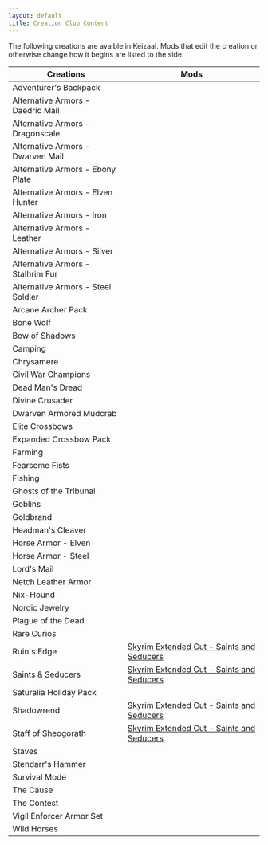 ```yaml
---
layout: default
title: Creation Club Content
---
```


The following creations are avaible in Keizaal. Mods that edit the creation or otherwise change how it begins are listed to the side.

| Creations | Mods |
| --- | --- |
| Adventurer's Backpack | |
| Alternative Armors - Daedric Mail | |
| Alternative Armors - Dragonscale | |
| Alternative Armors - Dwarven Mail | |
| Alternative Armors - Ebony Plate | |
| Alternative Armors - Elven Hunter | |
| Alternative Armors - Iron | |
| Alternative Armors - Leather | |
| Alternative Armors - Silver | |
| Alternative Armors - Stalhrim Fur | |
| Alternative Armors - Steel Soldier | |
| Arcane Archer Pack | |
| Bone Wolf | |
| Bow of Shadows | |
| Camping | |
| Chrysamere | |
| Civil War Champions | |
| Dead Man's Dread | |
| Divine Crusader | |
| Dwarven Armored Mudcrab | |
| Elite Crossbows | |
| Expanded Crossbow Pack | |
| Farming | |
| Fearsome Fists | |
| Fishing | |
| Ghosts of the Tribunal | |
| Goblins | |
| Goldbrand | |
| Headman's Cleaver | |
| Horse Armor - Elven | |
| Horse Armor - Steel | |
| Lord's Mail | |
| Netch Leather Armor | |
| Nix-Hound | |
| Nordic Jewelry | |
| Plague of the Dead | |
| Rare Curios | |
| Ruin's Edge | [Skyrim Extended Cut - Saints and Seducers](https://www.nexusmods.com/skyrimspecialedition/mods/72772) |
| Saints & Seducers | [Skyrim Extended Cut - Saints and Seducers](https://www.nexusmods.com/skyrimspecialedition/mods/72772) |
| Saturalia Holiday Pack | |
| Shadowrend | [Skyrim Extended Cut - Saints and Seducers](https://www.nexusmods.com/skyrimspecialedition/mods/72772) |
| Staff of Sheogorath | [Skyrim Extended Cut - Saints and Seducers](https://www.nexusmods.com/skyrimspecialedition/mods/72772) |
| Staves | |
| Stendarr's Hammer | |
| Survival Mode | |
| The Cause | |
| The Contest | |
| Vigil Enforcer Armor Set | |
| Wild Horses | |
